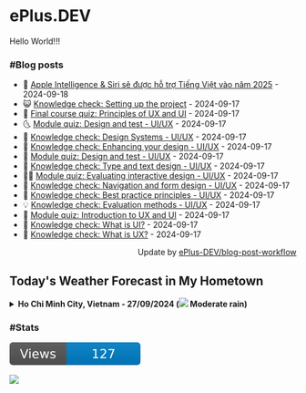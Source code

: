 # ePlus.DEV

Hello World!!!

### #Blog posts

- 🧰 [Apple Intelligence &amp; Siri sẽ được hỗ trợ Tiếng Việt vào năm 2025](https://eplus.dev/apple-intelligence-siri-se-duoc-ho-tro-tieng-viet-vao-nam-2025) - 2024-09-18 
- 😺 [Knowledge check: Setting up the project](https://eplus.dev/knowledge-check-setting-up-the-project) - 2024-09-17 
- 🗽 [Final course quiz: Principles of UX and UI](https://eplus.dev/final-course-quiz-principles-of-ux-and-ui) - 2024-09-17 
- 🌜 [Module quiz: Design and test - UI/UX](https://eplus.dev/module-quiz-design-and-test-uiux-1) - 2024-09-17 
- 📝 [Knowledge check: Design Systems - UI/UX](https://eplus.dev/knowledge-check-design-systems-uiux) - 2024-09-17 
- 🚀 [Knowledge check: Enhancing your design - UI/UX](https://eplus.dev/knowledge-check-enhancing-your-design-uiux) - 2024-09-17 
- 💼 [Module quiz: Design and test - UI/UX](https://eplus.dev/module-quiz-design-and-test-uiux) - 2024-09-17 
- 🦣 [Knowledge check: Type and text design - UI/UX](https://eplus.dev/knowledge-check-type-and-text-design-uiux) - 2024-09-17 
- 👨‍🏫 [Module quiz: Evaluating interactive design - UI/UX](https://eplus.dev/module-quiz-evaluating-interactive-design-uiux) - 2024-09-17 
- 🔭 [Knowledge check: Navigation and form design - UI/UX](https://eplus.dev/knowledge-check-navigation-and-form-design-uiux) - 2024-09-17 
- 🤡 [Knowledge check: Best practice principles - UI/UX](https://eplus.dev/knowledge-check-best-practice-principles-uiux) - 2024-09-17 
- 💡 [Knowledge check: Evaluation methods - UI/UX](https://eplus.dev/knowledge-check-evaluation-methods-uiux) - 2024-09-17 
- 🦣 [Module quiz: Introduction to UX and UI](https://eplus.dev/module-quiz-introduction-to-ux-and-ui) - 2024-09-17 
- 💪 [Knowledge check: What is UI?](https://eplus.dev/knowledge-check-what-is-ui) - 2024-09-17 
- 🤡 [Knowledge check: What is UX?](https://eplus.dev/knowledge-check-what-is-ux) - 2024-09-17 


<div align="right">
    Update by <a target="_blank" href="https://github.com/ePlus-DEV/blog-post-workflow">ePlus-DEV/blog-post-workflow</a>
</div>


## Today's Weather Forecast in My Hometown



<details>
    <summary><b>Ho Chi Minh City, Vietnam - 27/09/2024 (<img src="https://cdn.weatherapi.com/weather/64x64/day/302.png" width="25" /> Moderate rain)</b>
    </summary>

    
<table>
    <tr>
        <th>Hour</th>
        <td>00:00</td><td>01:00</td><td>02:00</td><td>03:00</td><td>04:00</td><td>05:00</td><td>06:00</td><td>07:00</td><td>08:00</td><td>09:00</td><td>10:00</td><td>11:00</td><td>12:00</td><td>13:00</td><td>14:00</td><td>15:00</td><td>16:00</td><td>17:00</td><td>18:00</td><td>19:00</td><td>20:00</td><td>21:00</td><td>22:00</td><td>23:00</td>
    </tr>
    <tr>
        <th>Weather</th>
        <td><img src="https://cdn.weatherapi.com/weather/64x64/night/116.png"></img></td><td><img src="https://cdn.weatherapi.com/weather/64x64/night/176.png"></img></td><td><img src="https://cdn.weatherapi.com/weather/64x64/night/176.png"></img></td><td><img src="https://cdn.weatherapi.com/weather/64x64/night/356.png"></img></td><td><img src="https://cdn.weatherapi.com/weather/64x64/night/353.png"></img></td><td><img src="https://cdn.weatherapi.com/weather/64x64/night/353.png"></img></td><td><img src="https://cdn.weatherapi.com/weather/64x64/day/176.png"></img></td><td><img src="https://cdn.weatherapi.com/weather/64x64/day/176.png"></img></td><td><img src="https://cdn.weatherapi.com/weather/64x64/day/263.png"></img></td><td><img src="https://cdn.weatherapi.com/weather/64x64/day/176.png"></img></td><td><img src="https://cdn.weatherapi.com/weather/64x64/day/176.png"></img></td><td><img src="https://cdn.weatherapi.com/weather/64x64/day/116.png"></img></td><td><img src="https://cdn.weatherapi.com/weather/64x64/day/116.png"></img></td><td><img src="https://cdn.weatherapi.com/weather/64x64/day/176.png"></img></td><td><img src="https://cdn.weatherapi.com/weather/64x64/day/122.png"></img></td><td><img src="https://cdn.weatherapi.com/weather/64x64/day/116.png"></img></td><td><img src="https://cdn.weatherapi.com/weather/64x64/day/113.png"></img></td><td><img src="https://cdn.weatherapi.com/weather/64x64/day/116.png"></img></td><td><img src="https://cdn.weatherapi.com/weather/64x64/night/113.png"></img></td><td><img src="https://cdn.weatherapi.com/weather/64x64/night/113.png"></img></td><td><img src="https://cdn.weatherapi.com/weather/64x64/night/113.png"></img></td><td><img src="https://cdn.weatherapi.com/weather/64x64/night/113.png"></img></td><td><img src="https://cdn.weatherapi.com/weather/64x64/night/113.png"></img></td><td><img src="https://cdn.weatherapi.com/weather/64x64/night/116.png"></img></td>
    </tr>
    <tr>
        <th>Condition</th>
        <td width="200px">Partly Cloudy </td><td width="200px">Patchy rain nearby</td><td width="200px">Patchy rain nearby</td><td width="200px">Moderate or heavy rain shower</td><td width="200px">Light rain shower</td><td width="200px">Light rain shower</td><td width="200px">Patchy rain nearby</td><td width="200px">Patchy rain nearby</td><td width="200px">Patchy light drizzle</td><td width="200px">Patchy rain nearby</td><td width="200px">Patchy rain nearby</td><td width="200px">Partly Cloudy </td><td width="200px">Partly Cloudy </td><td width="200px">Patchy rain nearby</td><td width="200px">Overcast</td><td width="200px">Partly Cloudy </td><td width="200px">Sunny</td><td width="200px">Partly Cloudy </td><td width="200px">Clear </td><td width="200px">Clear </td><td width="200px">Clear </td><td width="200px">Clear </td><td width="200px">Clear </td><td width="200px">Partly Cloudy </td>
    </tr>
    <tr>
        <th>Temperature</th>
        <td>25.2 °C</td><td>25.1 °C</td><td>24.8 °C</td><td>24.2 °C</td><td>24.2 °C</td><td>24.4 °C</td><td>24.3 °C</td><td>25.3 °C</td><td>26.9 °C</td><td>28.7 °C</td><td>30 °C</td><td>31.2 °C</td><td>30.8 °C</td><td>30.3 °C</td><td>32.1 °C</td><td>31.4 °C</td><td>31.2 °C</td><td>29.6 °C</td><td>27.5 °C</td><td>26.7 °C</td><td>26.3 °C</td><td>26.1 °C</td><td>25.9 °C</td><td>25.6 °C</td>
    </tr>
    <tr>
        <th>Wind</th>
        <td>6.8 kph</td><td>5.4 kph</td><td>5 kph</td><td>6.5 kph</td><td>7.9 kph</td><td>6.5 kph</td><td>7.2 kph</td><td>8.3 kph</td><td>9.7 kph</td><td>11.9 kph</td><td>12.6 kph</td><td>10.4 kph</td><td>10.1 kph</td><td>9 kph</td><td>11.2 kph</td><td>9.4 kph</td><td>11.2 kph</td><td>14.8 kph</td><td>14 kph</td><td>11.5 kph</td><td>9.7 kph</td><td>9 kph</td><td>7.6 kph</td><td>7.9 kph</td>
    </tr>
</table>


<div align="right">
    Updated at: 2024-09-27T07:58:08Z - by <a target="_blank"
        href="https://github.com/ePlus-DEV/weather-forecast">ePlus-DEV/weather-forecast</a>
</div>
</details>


### #Stats

[![Image of counter](https://github.com/ePlus-DEV/view-counter/blob/main/svg/685088620/badge.svg)](https://github.com/ePlus-DEV/view-counter/blob/main/readme/685088620/week.md)

![](https://komarev.com/ghpvc/?username=ePlus-DEV&style=for-the-badge)
